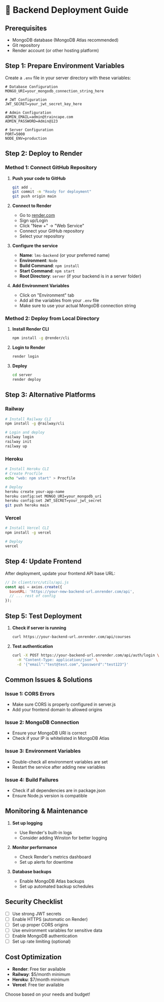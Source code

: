 # 🚀 Backend Deployment Guide

## Prerequisites
- MongoDB database (MongoDB Atlas recommended)
- Git repository
- Render account (or other hosting platform)

## Step 1: Prepare Environment Variables

Create a `.env` file in your server directory with these variables:

```env
# Database Configuration
MONGO_URI=your_mongodb_connection_string_here

# JWT Configuration
JWT_SECRET=your_jwt_secret_key_here

# Admin Configuration
ADMIN_EMAIL=admin@traincape.com
ADMIN_PASSWORD=Admin@123

# Server Configuration
PORT=5000
NODE_ENV=production
```

## Step 2: Deploy to Render

### Method 1: Connect GitHub Repository

1. **Push your code to GitHub**
   ```bash
   git add .
   git commit -m "Ready for deployment"
   git push origin main
   ```

2. **Connect to Render**
   - Go to [render.com](https://render.com)
   - Sign up/Login
   - Click "New +" → "Web Service"
   - Connect your GitHub repository
   - Select your repository

3. **Configure the service**
   - **Name**: `lms-backend` (or your preferred name)
   - **Environment**: `Node`
   - **Build Command**: `npm install`
   - **Start Command**: `npm start`
   - **Root Directory**: `server` (if your backend is in a server folder)

4. **Add Environment Variables**
   - Click on "Environment" tab
   - Add all the variables from your `.env` file
   - Make sure to use your actual MongoDB connection string

### Method 2: Deploy from Local Directory

1. **Install Render CLI**
   ```bash
   npm install -g @render/cli
   ```

2. **Login to Render**
   ```bash
   render login
   ```

3. **Deploy**
   ```bash
   cd server
   render deploy
   ```

## Step 3: Alternative Platforms

### Railway
```bash
# Install Railway CLI
npm install -g @railway/cli

# Login and deploy
railway login
railway init
railway up
```

### Heroku
```bash
# Install Heroku CLI
# Create Procfile
echo "web: npm start" > Procfile

# Deploy
heroku create your-app-name
heroku config:set MONGO_URI=your_mongodb_uri
heroku config:set JWT_SECRET=your_jwt_secret
git push heroku main
```

### Vercel
```bash
# Install Vercel CLI
npm install -g vercel

# Deploy
vercel
```

## Step 4: Update Frontend

After deployment, update your frontend API base URL:

```javascript
// In client/src/utils/api.js
const api = axios.create({
  baseURL: 'https://your-new-backend-url.onrender.com/api',
  // ... rest of config
});
```

## Step 5: Test Deployment

1. **Check if server is running**
   ```bash
   curl https://your-backend-url.onrender.com/api/courses
   ```

2. **Test authentication**
   ```bash
   curl -X POST https://your-backend-url.onrender.com/api/auth/login \
     -H "Content-Type: application/json" \
     -d '{"email":"test@test.com","password":"test123"}'
   ```

## Common Issues & Solutions

### Issue 1: CORS Errors
- Make sure CORS is properly configured in server.js
- Add your frontend domain to allowed origins

### Issue 2: MongoDB Connection
- Ensure your MongoDB URI is correct
- Check if your IP is whitelisted in MongoDB Atlas

### Issue 3: Environment Variables
- Double-check all environment variables are set
- Restart the service after adding new variables

### Issue 4: Build Failures
- Check if all dependencies are in package.json
- Ensure Node.js version is compatible

## Monitoring & Maintenance

1. **Set up logging**
   - Use Render's built-in logs
   - Consider adding Winston for better logging

2. **Monitor performance**
   - Check Render's metrics dashboard
   - Set up alerts for downtime

3. **Database backups**
   - Enable MongoDB Atlas backups
   - Set up automated backup schedules

## Security Checklist

- [ ] Use strong JWT secrets
- [ ] Enable HTTPS (automatic on Render)
- [ ] Set up proper CORS origins
- [ ] Use environment variables for sensitive data
- [ ] Enable MongoDB authentication
- [ ] Set up rate limiting (optional)

## Cost Optimization

- **Render**: Free tier available
- **Railway**: $5/month minimum
- **Heroku**: $7/month minimum
- **Vercel**: Free tier available

Choose based on your needs and budget! 